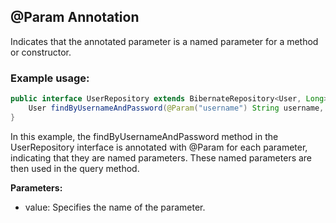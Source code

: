 ## @Param Annotation

Indicates that the annotated parameter is a named parameter for a method or constructor.

### Example usage:

```java
public interface UserRepository extends BibernateRepository<User, Long> {
    User findByUsernameAndPassword(@Param("username") String username, @Param("password") String password);
}
```

In this example, the findByUsernameAndPassword method in the UserRepository 
interface is annotated with @Param for each parameter, indicating that they are named parameters. 
These named parameters are then used in the query method.

**Parameters:**
- value: Specifies the name of the parameter.